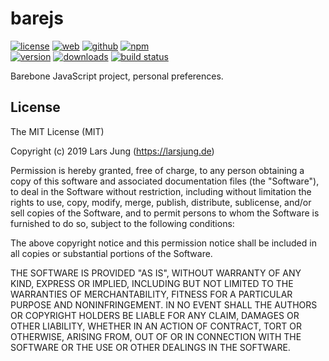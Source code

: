 # barejs

[![license][license-img]][github] [![web][web-img]][web] [![github][github-img]][github] [![npm][npm-img]][npm]  
[![version][npm-v-img]][npm] [![downloads][npm-dm-img]][npm] [![build status][travis-img]][travis]

Barebone JavaScript project, personal preferences.


## License
The MIT License (MIT)

Copyright (c) 2019 Lars Jung (https://larsjung.de)

Permission is hereby granted, free of charge, to any person obtaining a copy
of this software and associated documentation files (the "Software"), to deal
in the Software without restriction, including without limitation the rights
to use, copy, modify, merge, publish, distribute, sublicense, and/or sell
copies of the Software, and to permit persons to whom the Software is
furnished to do so, subject to the following conditions:

The above copyright notice and this permission notice shall be included in
all copies or substantial portions of the Software.

THE SOFTWARE IS PROVIDED "AS IS", WITHOUT WARRANTY OF ANY KIND, EXPRESS OR
IMPLIED, INCLUDING BUT NOT LIMITED TO THE WARRANTIES OF MERCHANTABILITY,
FITNESS FOR A PARTICULAR PURPOSE AND NONINFRINGEMENT. IN NO EVENT SHALL THE
AUTHORS OR COPYRIGHT HOLDERS BE LIABLE FOR ANY CLAIM, DAMAGES OR OTHER
LIABILITY, WHETHER IN AN ACTION OF CONTRACT, TORT OR OTHERWISE, ARISING FROM,
OUT OF OR IN CONNECTION WITH THE SOFTWARE OR THE USE OR OTHER DEALINGS IN
THE SOFTWARE.


[web]: https://larsjung.de/barejs/
[github]: https://github.com/lrsjng/barejs
[npm]: https://www.npmjs.org/package/barejs
[travis]: https://travis-ci.org/lrsjng/barejs

[license-img]: https://img.shields.io/badge/license-MIT-a0a060.svg?style=flat-square
[web-img]: https://img.shields.io/badge/web-larsjung.de/barejs-a0a060.svg?style=flat-square
[github-img]: https://img.shields.io/badge/github-lrsjng/barejs-a0a060.svg?style=flat-square
[npm-img]: https://img.shields.io/badge/npm-barejs-a0a060.svg?style=flat-square

[npm-v-img]: https://img.shields.io/npm/v/barejs.svg?style=flat-square
[npm-dm-img]: https://img.shields.io/npm/dm/barejs.svg?style=flat-square
[travis-img]: https://img.shields.io/travis/lrsjng/barejs.svg?style=flat-square
